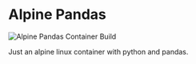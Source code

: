 # Alpine Pandas

![Alpine Pandas Container Build](https://github.com/calebgasser/alpine-pandas/actions/workflows/call-docker-build.yaml/badge.svg)


Just an alpine linux container with python and pandas.
